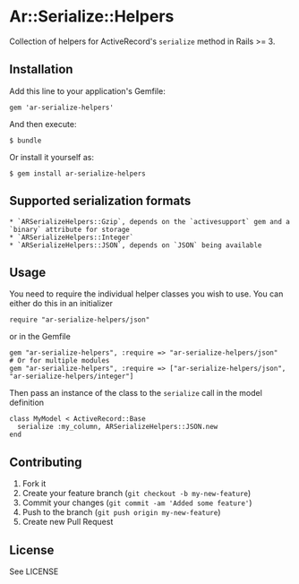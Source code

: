 # Ar::Serialize::Helpers

Collection of helpers for ActiveRecord's `serialize` method in Rails >= 3.

## Installation

Add this line to your application's Gemfile:

    gem 'ar-serialize-helpers'

And then execute:

    $ bundle

Or install it yourself as:

    $ gem install ar-serialize-helpers
    
## Supported serialization formats 

    * `ARSerializeHelpers::Gzip`, depends on the `activesupport` gem and a `binary` attribute for storage
    * `ARSerializeHelpers::Integer`
    * `ARSerializeHelpers::JSON`, depends on `JSON` being available


## Usage

You need to require the individual helper classes you wish to use. You can either do this in an initializer

    require "ar-serialize-helpers/json"
    
or in the Gemfile

    gem "ar-serialize-helpers", :require => "ar-serialize-helpers/json"
    # Or for multiple modules
    gem "ar-serialize-helpers", :require => ["ar-serialize-helpers/json", "ar-serialize-helpers/integer"]

Then pass an instance of the class to the `serialize` call in the model definition

    class MyModel < ActiveRecord::Base
      serialize :my_column, ARSerializeHelpers::JSON.new
    end

## Contributing

1. Fork it
2. Create your feature branch (`git checkout -b my-new-feature`)
3. Commit your changes (`git commit -am 'Added some feature'`)
4. Push to the branch (`git push origin my-new-feature`)
5. Create new Pull Request

## License

See LICENSE
